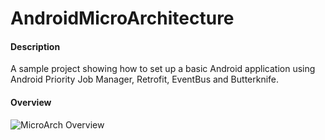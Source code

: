# AndroidMicroArchitecture
#### Description
A sample project showing how to set up a basic Android application using Android Priority Job Manager, Retrofit, EventBus and Butterknife.

#### Overview
![MicroArch Overview](https://raw.githubusercontent.com/spuchi/AndroidMicroArchitecture/master/static/MicroArchitecture.png)

